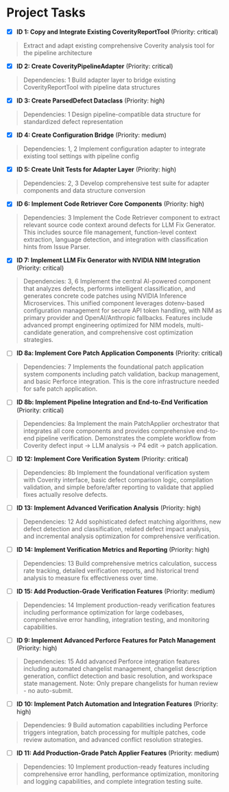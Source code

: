 # Project Tasks

- [x] **ID 1: Copy and Integrate Existing CoverityReportTool** (Priority: critical)
> Extract and adapt existing comprehensive Coverity analysis tool for the pipeline architecture

- [x] **ID 2: Create CoverityPipelineAdapter** (Priority: critical)
> Dependencies: 1
> Build adapter layer to bridge existing CoverityReportTool with pipeline data structures

- [x] **ID 3: Create ParsedDefect Dataclass** (Priority: high)
> Dependencies: 1
> Design pipeline-compatible data structure for standardized defect representation

- [x] **ID 4: Create Configuration Bridge** (Priority: medium)
> Dependencies: 1, 2
> Implement configuration adapter to integrate existing tool settings with pipeline config

- [x] **ID 5: Create Unit Tests for Adapter Layer** (Priority: high)
> Dependencies: 2, 3
> Develop comprehensive test suite for adapter components and data structure conversion

- [x] **ID 6: Implement Code Retriever Core Components** (Priority: high)
> Dependencies: 3
> Implement the Code Retriever component to extract relevant source code context around defects for LLM Fix Generator. This includes source file management, function-level context extraction, language detection, and integration with classification hints from Issue Parser.

- [x] **ID 7: Implement LLM Fix Generator with NVIDIA NIM Integration** (Priority: critical)
> Dependencies: 3, 6
> Implement the central AI-powered component that analyzes defects, performs intelligent classification, and generates concrete code patches using NVIDIA Inference Microservices. This unified component leverages dotenv-based configuration management for secure API token handling, with NIM as primary provider and OpenAI/Anthropic fallbacks. Features include advanced prompt engineering optimized for NIM models, multi-candidate generation, and comprehensive cost optimization strategies.

- [ ] **ID 8a: Implement Core Patch Application Components** (Priority: critical)
> Dependencies: 7
> Implements the foundational patch application system components including patch validation, backup management, and basic Perforce integration. This is the core infrastructure needed for safe patch application.

- [ ] **ID 8b: Implement Pipeline Integration and End-to-End Verification** (Priority: critical)
> Dependencies: 8a
> Implement the main PatchApplier orchestrator that integrates all core components and provides comprehensive end-to-end pipeline verification. Demonstrates the complete workflow from Coverity defect input → LLM analysis → P4 edit → patch application.

- [ ] **ID 12: Implement Core Verification System** (Priority: critical)
> Dependencies: 8b
> Implement the foundational verification system with Coverity interface, basic defect comparison logic, compilation validation, and simple before/after reporting to validate that applied fixes actually resolve defects.

- [ ] **ID 13: Implement Advanced Verification Analysis** (Priority: high)
> Dependencies: 12
> Add sophisticated defect matching algorithms, new defect detection and classification, related defect impact analysis, and incremental analysis optimization for comprehensive verification.

- [ ] **ID 14: Implement Verification Metrics and Reporting** (Priority: high)
> Dependencies: 13
> Build comprehensive metrics calculation, success rate tracking, detailed verification reports, and historical trend analysis to measure fix effectiveness over time.

- [ ] **ID 15: Add Production-Grade Verification Features** (Priority: medium)
> Dependencies: 14
> Implement production-ready verification features including performance optimization for large codebases, comprehensive error handling, integration testing, and monitoring capabilities.

- [ ] **ID 9: Implement Advanced Perforce Features for Patch Management** (Priority: high)
> Dependencies: 15
> Add advanced Perforce integration features including automated changelist management, changelist description generation, conflict detection and basic resolution, and workspace state management. Note: Only prepare changelists for human review - no auto-submit.

- [ ] **ID 10: Implement Patch Automation and Integration Features** (Priority: high)
> Dependencies: 9
> Build automation capabilities including Perforce triggers integration, batch processing for multiple patches, code review automation, and advanced conflict resolution strategies.

- [ ] **ID 11: Add Production-Grade Patch Applier Features** (Priority: medium)
> Dependencies: 10
> Implement production-ready features including comprehensive error handling, performance optimization, monitoring and logging capabilities, and complete integration testing suite.